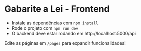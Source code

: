 # Gabarite a Lei - Frontend

- Instale as dependências com `npm install`
- Rode o projeto com `npm run dev`
- O backend deve estar rodando em http://localhost:5000/api

Edite as páginas em `/pages` para expandir funcionalidades!
